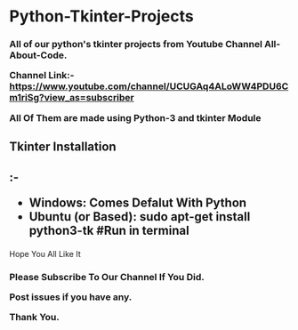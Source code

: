 # Python-Tkinter-Projects
<h3>All of our python's tkinter projects from Youtube Channel All-About-Code.

Channel Link:-
https://www.youtube.com/channel/UCUGAq4ALoWW4PDU6Cm1riSg?view_as=subscriber

All Of Them are made using Python-3 and tkinter Module

<h2>Tkinter Installation<h2> :-
<ul>
<li>Windows: Comes Defalut With Python

<li>Ubuntu (or Based): sudo apt-get install python3-tk #Run in terminal
</ul></h2>
Hope You All Like It
</h3>

<h3>
Please Subscribe To Our Channel If You Did.

Post issues if you have any.

Thank You.
</h3>

